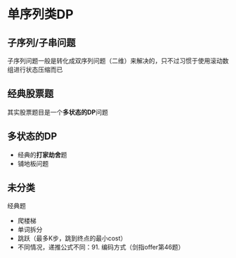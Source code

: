 # 单序列类DP

## 子序列/子串问题
子序列问题一般是转化成双序列问题（二维）来解决的，只不过习惯于使用滚动数组进行状态压缩而已

## 经典股票题
其实股票题目是一个**多状态的DP**问题

## 多状态的DP
- 经典的**打家劫舍**题
- 铺地板问题

## 未分类
经典题
- 爬楼梯
- 单词拆分
- 跳跃（最多K步，跳到终点的最小cost）
- 不同情况，递推公式不同：91. 编码方式（剑指offer第46题）
    
